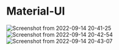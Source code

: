 # Material-UI
![Screenshot from 2022-09-14 20-41-25](https://user-images.githubusercontent.com/111923574/190265062-fe15dbe3-403d-4221-9d1d-4c473025369a.png)
![Screenshot from 2022-09-14 20-42-54](https://user-images.githubusercontent.com/111923574/190265073-dec99cc2-7752-4aea-ae1e-1211aa1a03c7.png)
![Screenshot from 2022-09-14 20-43-07](https://user-images.githubusercontent.com/111923574/190265082-5ddb3207-2d54-4a82-adbd-ac07ba2c387a.png)
